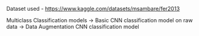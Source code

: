 Dataset used - https://www.kaggle.com/datasets/msambare/fer2013 

Multiclass Classification models
-> Basic CNN classification model on raw data
-> Data Augmentation CNN classification model 
